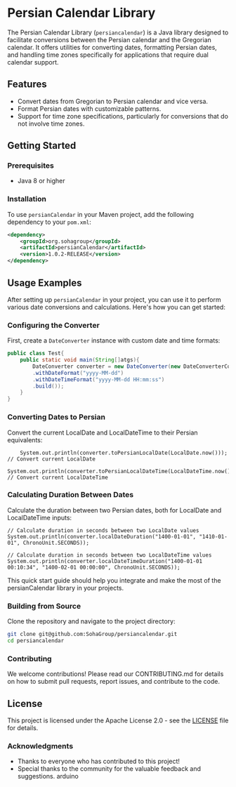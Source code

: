 # Persian Calendar Library

The Persian Calendar Library (`persiancalendar`) is a Java library designed to facilitate conversions between the Persian calendar and the Gregorian calendar. It offers utilities for converting dates,
formatting Persian dates, and handling time zones specifically for applications that require dual calendar support.

## Features

- Convert dates from Gregorian to Persian calendar and vice versa.
- Format Persian dates with customizable patterns.
- Support for time zone specifications, particularly for conversions that do not involve time zones.

## Getting Started

### Prerequisites

- Java 8 or higher

### Installation

To use `persianCalendar` in your Maven project, add the following dependency to your `pom.xml`:

```xml
<dependency>
    <groupId>org.sohagroup</groupId>
    <artifactId>persianCalendar</artifactId>
    <version>1.0.2-RELEASE</version>
</dependency>
```

## Usage Examples

After setting up `persianCalendar` in your project, you can use it to perform various date conversions and calculations. Here's how you can get started:

### Configuring the Converter

First, create a `DateConverter` instance with custom date and time formats:

```java
public class Test{
    public static void main(String[]atgs){
        DateConverter converter = new DateConverter(new DateConverterConfig.Builder()
        .withDateFormat("yyyy-MM-dd")
        .withDateTimeFormat("yyyy-MM-dd HH:mm:ss")
        .build());
    }
}
```
### Converting Dates to Persian
Convert the current LocalDate and LocalDateTime to their Persian equivalents:
```
    System.out.println(converter.toPersianLocalDate(LocalDate.now())); // Convert current LocalDate
    System.out.println(converter.toPersianLocalDateTime(LocalDateTime.now())); // Convert current LocalDateTime
```
### Calculating Duration Between Dates
Calculate the duration between two Persian dates, both for LocalDate and LocalDateTime inputs:
```
// Calculate duration in seconds between two LocalDate values
System.out.println(converter.localDateDuration("1400-01-01", "1410-01-01", ChronoUnit.SECONDS));

// Calculate duration in seconds between two LocalDateTime values
System.out.println(converter.localDateTimeDuration("1400-01-01 00:10:34", "1400-02-01 00:00:00", ChronoUnit.SECONDS));
```
This quick start guide should help you integrate and make the most of the persianCalendar library in your projects.
### Building from Source

Clone the repository and navigate to the project directory:

```bash
git clone git@github.com:SohaGroup/persiancalendar.git
cd persiancalendar
```

### Contributing

We welcome contributions! Please read our CONTRIBUTING.md for details on how to submit pull requests, report issues, and contribute to the code.

## License

This project is licensed under the Apache License 2.0 - see the [LICENSE](LICENSE) file for details.

### Acknowledgments

* Thanks to everyone who has contributed to this project!
* Special thanks to the community for the valuable feedback and suggestions.
  arduino



